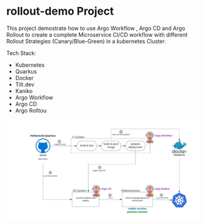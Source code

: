 # rollout-demo Project

This project demostrate how to use Argo Workflow , Argo CD and Argo Rollout to create a complete Microservice CI/CD workflow with different Rollout Strategies (Canary/Blue-Green) in a kubernetes Cluster. 

Tech Stack:
- Kubernetes
- Quarkus
- Docker
- Tilt.dev
- Kaniko 
- Argo Workflow
- Argo CD
- Argo Rolltou 

![Alt text](/img/rollout-demo-process.jpeg?raw=true "Argo Rollout DEMO")
